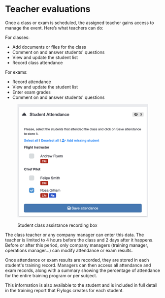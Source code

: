 # Teacher evaluations

Once a class or exam is scheduled, the assigned teacher gains access to manage the event. Here’s what teachers can do:

For classes:

* Add documents or files for the class
* Comment on and answer students' questions
* View and update the student list
* Record class attendance

For exams:

* Record attendance
* View and update the student list
* Enter exam grades
* Comment on and answer students' questions

<figure><img src="../.gitbook/assets/Screenshot 2024-06-26 at 11.55.02.png" alt=""><figcaption><p>Student class assistance recording box</p></figcaption></figure>

The class teacher or any company manager can enter this data. The teacher is limited to 4 hours before the class and 2 days after it happens. Before or after this period, only company managers (training manager, operations manager...) can modify attendance or exam results.

Once attendance or exam results are recorded, they are stored in each student's training record. Managers can then access all attendance and exam records, along with a summary showing the percentage of attendance for the entire training program or per subject.

This information is also available to the student and is included in full detail in the training report that Flylogs creates for each student.
